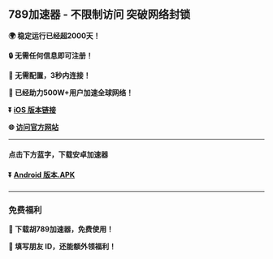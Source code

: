 ## 789加速器 - 不限制访问 突破网络封锁 #
**:earth_africa: 稳定运行已经超2000天！**

**:lock: 无需任何信息即可注册！**

**:rocket: 无需配置，3秒内连接！**

**:man: 已经助力500W+用户加速全球网络！**

**:arrow_double_down: [iOS 版本链接](http://share.789vpn.xyz/xgvpn.html?t=t3gu23za)**

**:globe_with_meridians: [访问官方网站](http://share.789vpn.xyz/xgvpn.html?t=8u5v7led)** 

- - - -

#### 点击下方蓝字，下载安卓加速器

#### :arrow_double_down: [Android 版本.APK](http://share.456vpn.vip/xgvpn.html?t=u5q6ok55)

###
---
### 免费福利
**:gift: 下载胡789加速器，免费使用！**

**:gift: 填写朋友 ID，还能额外领福利！**
